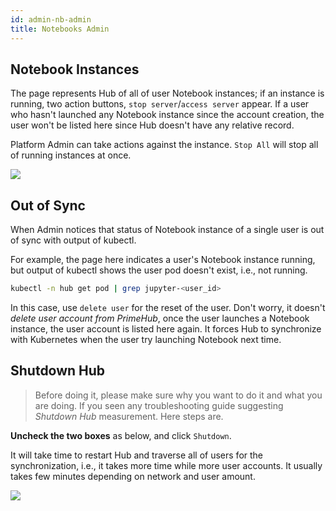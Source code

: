 ```yaml
---
id: admin-nb-admin
title: Notebooks Admin
---
```



## Notebook Instances

The page represents Hub of all of user Notebook instances; if an instance is running, two action buttons, `stop server`/`access server` appear. If a user who hasn't launched any Notebook instance since the account creation, the user won't be listed here since Hub doesn't have any relative record.

Platform Admin can take actions against the instance. `Stop All` will stop all of running instances at once.

![](assets/nb-admin-list.png)

## Out of Sync

When Admin notices that status of Notebook instance of a single user is out of sync with output of kubectl.

For example, the page here indicates a user's Notebook instance running, but output of kubectl shows the user pod doesn't exist, i.e., not running.

```bash
kubectl -n hub get pod | grep jupyter-<user_id>
```

In this case, use `delete user` for the reset of the user. Don't worry, it doesn't *delete user account from PrimeHub*, once the user launches a Notebook instance, the user account is listed here again. It forces Hub to synchronize with Kubernetes  when the user try launching Notebook next time.



## Shutdown Hub

>Before doing it, please make sure why you want to do it and what you are doing.
>If you seen any troubleshooting guide suggesting *Shutdown Hub* measurement. Here steps are.

**Uncheck the two boxes** as below, and click `Shutdown`.

It will take time to restart Hub and traverse all of users for the synchronization, i.e., it takes more time while more user accounts. It usually takes few minutes depending on network and user amount.

![](assets/nb-admin-shutdown.png)
